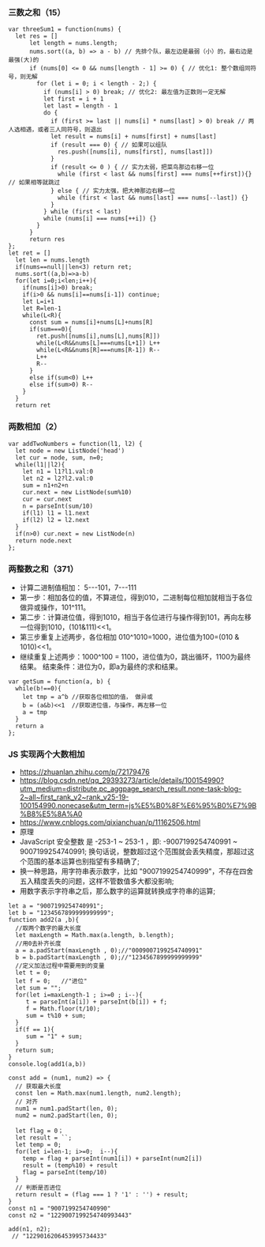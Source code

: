 ### 三数之和（15）
```
var threeSum1 = function(nums) {
  let res = []
      let length = nums.length;
      nums.sort((a, b) => a - b) // 先排个队，最左边是最弱（小）的，最右边是最强(大)的
      if (nums[0] <= 0 && nums[length - 1] >= 0) { // 优化1: 整个数组同符号，则无解
        for (let i = 0; i < length - 2;) {
          if (nums[i] > 0) break; // 优化2: 最左值为正数则一定无解
          let first = i + 1
          let last = length - 1
          do {
            if (first >= last || nums[i] * nums[last] > 0) break // 两人选相遇，或者三人同符号，则退出
            let result = nums[i] + nums[first] + nums[last]
            if (result === 0) { // 如果可以组队
              res.push([nums[i], nums[first], nums[last]])
            }
            if (result <= 0 ) { // 实力太弱，把菜鸟那边右移一位
              while (first < last && nums[first] === nums[++first]){} // 如果相等就跳过
            } else { // 实力太强，把大神那边右移一位
              while (first < last && nums[last] === nums[--last]) {}
            }
          } while (first < last)
          while (nums[i] === nums[++i]) {}
        }
      }
      return res
};
let ret = []
  let len = nums.length
  if(nums==null||len<3) return ret;
  nums.sort((a,b)=>a-b)
  for(let i=0;i<len;i++){
    if(nums[i]>0) break;
    if(i>0 && nums[i]==nums[i-1]) continue;
    let L=i+1
    let R=len-1
    while(L<R){
      const sum = nums[i]+nums[L]+nums[R]
      if(sum===0){
        ret.push([nums[i],nums[L],nums[R]])
        while(L<R&&nums[L]===nums[L+1]) L++
        while(L<R&&nums[R]===nums[R-1]) R--
        L++
        R--
      }
      else if(sum<0) L++
      else if(sum>0) R--
    }
  }
  return ret
```
### 两数相加（2）
```
var addTwoNumbers = function(l1, l2) {
  let node = new ListNode('head')
  let cur = node, sum, n=0;
  while(l1||l2){
    let n1 = l1?l1.val:0
    let n2 = l2?l2.val:0
    sum = n1+n2+n
    cur.next = new ListNode(sum%10)
    cur = cur.next
    n = parseInt(sum/10)
    if(l1) l1 = l1.next
    if(l2) l2 = l2.next
  }
  if(n>0) cur.next = new ListNode(n)
  return node.next
};
```
### 两整数之和（371）
- 计算二进制值相加： 5---101，7---111
- 第一步：相加各位的值，不算进位，得到010，二进制每位相加就相当于各位做异或操作，101^111。
- 第二步：计算进位值，得到1010，相当于各位进行与操作得到101，再向左移一位得到1010，(101&111)<<1。
- 第三步重复上述两步，各位相加 010^1010=1000，进位值为100=(010 & 1010)<<1。
- 继续重复上述两步：1000^100 = 1100，进位值为0，跳出循环，1100为最终结果。
结束条件：进位为0，即a为最终的求和结果。
```
var getSum = function(a, b) {
  while(b!==0){
    let tmp = a^b //获取各位相加的值， 做异或
    b = (a&b)<<1  //获取进位值，与操作，再左移一位
    a = tmp
  }
  return a
};
```
### JS 实现两个大数相加
- https://zhuanlan.zhihu.com/p/72179476
- https://blog.csdn.net/qq_29393273/article/details/100154990?utm_medium=distribute.pc_aggpage_search_result.none-task-blog-2~all~first_rank_v2~rank_v25-19-100154990.nonecase&utm_term=js%E5%B0%8F%E6%95%B0%E7%9B%B8%E5%8A%A0
- https://www.cnblogs.com/qixianchuan/p/11162506.html
- 原理
- JavaScript 安全整数 是 -253-1 ~ 253-1 ，即: -9007199254740991 ~ 9007199254740991; 换句话说，整数超过这个范围就会丢失精度，那超过这个范围的基本运算也别指望有多精确了;
- 换一种思路，用字符串表示数字，比如 "9007199254740999"，不存在四舍五入精度丢失的问题，这样不管数值多大都没影响;
- 用数字表示字符串之后，那么数字的运算就转换成字符串的运算;
```
let a = "9007199254740991";
let b = "1234567899999999999";
function add2(a ,b){
  //取两个数字的最大长度
  let maxLength = Math.max(a.length, b.length);
  //用0去补齐长度
  a = a.padStart(maxLength , 0);//"0009007199254740991"
  b = b.padStart(maxLength , 0);//"1234567899999999999"
  //定义加法过程中需要用到的变量
  let t = 0;
  let f = 0;   //"进位"
  let sum = "";
  for(let i=maxLength-1 ; i>=0 ; i--){
     t = parseInt(a[i]) + parseInt(b[i]) + f;
     f = Math.floor(t/10);
     sum = t%10 + sum;
  }
  if(f == 1){
     sum = "1" + sum;
  }
  return sum;
}
console.log(add1(a,b))

const add = (num1, num2) => {
  // 获取最大长度
  const len = Math.max(num1.length, num2.length);
  // 对齐
  num1 = num1.padStart(len, 0);
  num2 = num2.padStart(len, 0);

  let flag = 0；
  let result = ``;
  let temp = 0;
  for(let i=len-1; i>=0;  i--){
    temp = flag + parseInt(num1[i]) + parseInt(num2[i])
    result = (temp%10) + result 
    flag = parseInt(temp/10)
  }
  // 判断是否进位
  return result = (flag === 1 ? '1' : '') + result;
}
const n1 = "9007199254740990"
const n2 = "1229007199254740993443"

add(n1, n2);
 // "1229016206453995734433"

```
